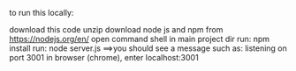 to run this locally:

download this code 
unzip
download node js and npm from https://nodejs.org/en/
open command shell in main project dir
run: npm install
run: node server.js
==>you should see a message such as: listening on port 3001
in browser (chrome), enter localhost:3001
